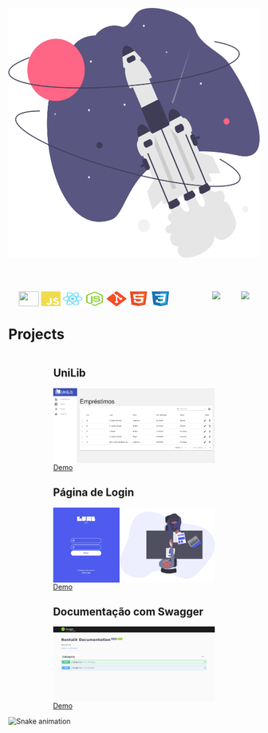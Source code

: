  <div>
 <div>
  <div style="display: flex; flex-direction: column; justify-content: center;">
 <!-------------- Foguete --------------------->
   <p align="center">
    <img height="500" src="https://raw.githubusercontent.com/laisbastosbg/laisbastosbg/main/.github/images/undraw_Outer_space_re_u9vd.svg" />
   </p>
    <div style="display: flex; justify-content: space-around; margin-top: 50px">
 <!-------------- Tecnologias --------------------->
     <div>
    <img align="center" height="30" width="40" src="https://cdn.jsdelivr.net/gh/devicons/devicon/icons/swift/swift-original.svg" />    
   <img align="center" alt="Js" title="JavaScript" height="30" width="40" src="https://raw.githubusercontent.com/devicons/devicon/master/icons/javascript/javascript-plain.svg">
  <img align="center" alt="React" title="React" height="30" width="40" src="https://raw.githubusercontent.com/devicons/devicon/master/icons/react/react-original.svg">
  <img align="center" alt="NodeJS" title="NodeJS" height="30" width="40" src="https://raw.githubusercontent.com/devicons/devicon/master/icons/nodejs/nodejs-original.svg">
  <img align="center" alt="Git" title="Git" height="30" width="40" src="https://raw.githubusercontent.com/devicons/devicon/master/icons/git/git-original.svg">
  <img align="center" alt="HTML" title="HTML5" height="30" width="40" src="https://raw.githubusercontent.com/devicons/devicon/master/icons/html5/html5-original.svg">
  <img align="center" alt="CSS" title="CSS3" height="30" width="40" src="https://raw.githubusercontent.com/devicons/devicon/master/icons/css3/css3-original.svg">    
    </div>
    <br/>
 <!-------------- Contatos -------------------->
  <a href = "mailto:lais2bg@gmail.com"><img src="https://img.shields.io/badge/-Gmail-%23333?style=for-the-badge&logo=gmail&logoColor=white" target="_blank"></a>
  <a href="https://www.linkedin.com/in/lais-godinho" target="_blank"><img src="https://img.shields.io/badge/-LinkedIn-%230077B5?style=for-the-badge&logo=linkedin&logoColor=white" target="_blank"></a> 
 </div>
    </div>
  </div>
  
</div>
  
<link rel="stylesheet" href="https://cdn.jsdelivr.net/gh/devicons/devicon@v2.12.0/devicon.min.css">

<!----------------- Projetos --------------->
<div style="margin-top: 25px">
  <h1>Projects</h1>
  <div style="display: flex; justify-content: space-around; flex-wrap: wrap;">
    <div style="display: flex; flex-direction: column">
      <h2>UniLib</h2>
      <img height="150" src="https://raw.githubusercontent.com/laisbastosbg/laisbastosbg/main/.github/images/emprestimos.png" />
      <a target="_blank" href="https://uni-lib.vercel.app/emprestimos" >Demo</a>
    </div>
    <div style="display: flex; justify-content: space-between; flex-direction: column;">
      <h2>Página de Login</h2>
      <img height="150" src="https://raw.githubusercontent.com/laisbastosbg/laisbastosbg/main/.github/images/grab.png">
      <a target="_blank" href="https://grab-pagina-de-login-puce.vercel.app/">Demo</a>
    </div>
    <div style="display: flex; justify-content: space-between; flex-direction: column;">
      <h2>Documentação com Swagger</h2>
      <img height="150" src="https://raw.githubusercontent.com/laisbastosbg/laisbastosbg/main/.github/images/rentalx-docs.png">
      <a target="_blank" href="https://rentalx-symmetrical-winner.herokuapp.com/api-docs/">Demo</a>
    </div>
  </div>
</div>
 
<div> 
 
  ![Snake animation](https://github.com/laisbastosbg/laisbastosbg/blob/output/github-contribution-grid-snake.svg)
 
</div>
